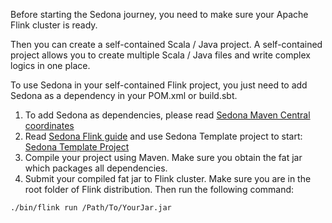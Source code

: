Before starting the Sedona journey, you need to make sure your Apache Flink cluster is ready.

Then you can create a self-contained Scala / Java project. A self-contained project allows you to create multiple Scala / Java files and write complex logics in one place.

To use Sedona in your self-contained Flink project, you just need to add Sedona as a dependency in your POM.xml or build.sbt.

1. To add Sedona as dependencies, please read [Sedona Maven Central coordinates](../../maven-coordinates)
2. Read [Sedona Flink guide](../../../tutorial/flink/sql) and use Sedona Template project to start: [Sedona Template Project](../../../tutorial/demo/)
3. Compile your project using Maven. Make sure you obtain the fat jar which packages all dependencies.
4. Submit your compiled fat jar to Flink cluster. Make sure you are in the root folder of Flink distribution. Then run the following command:
```
./bin/flink run /Path/To/YourJar.jar
```